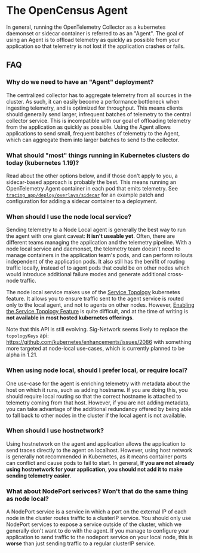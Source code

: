 # The OpenCensus Agent

In general, running the OpenTelemetry Collector as a kubernetes daemonset or sidecar container is referred to as an "Agent".  The goal of using an Agent is to offload telemetry as quickly as possible from your application so that telemetry is not lost if the application crashes or fails.  

## FAQ

### Why do we need to have an "Agent" deployment?

The centralized collector has to aggregate telemetry from all sources in the cluster.  As such, it can easily become a performance bottleneck when ingesting telemetry, and is optimized for throughput.  This means clients should generally send larger, infrequent batches of telemetry to the central collector service.  This is incompatible with our goal of offloading telemetry from the application as quickly as possible.  Using the Agent allows applications to send small, frequent batches of telemetry to the Agent, which can aggregate them into larger batches to send to the collector.

### What should "most" things running in Kubernetes clusters do today (kubernetes 1.19)?

Read about the other options below, and if those don't apply to you, a sidecar-based approach is probably the best.  This means running an OpenTelemetry Agent container in each pod that emits telemetry.  See [`tracing_app/deploy/overlays/sidecar`](https://github.com/dashpole/dashpole_demos/tree/master/tracing_app/deploy/overlays/sidecar) for an example patch and configuration for adding a sidecar container to a deployment.

### When should I use the node local service?

Sending telemetry to a Node Local agent is generally the best way to run the agent with one giant caveat: **It isn't useable yet**.  Often, there are different teams managing the application and the telemetry pipeline.  With a node local service and daemonset, the telemetry team doesn't need to manage containers in the application team's pods, and can perform rollouts independent of the application pods.  It also still has the benifit of routing traffic locally, instead of to agent pods that could be on other nodes which would introduce additional failure modes and generate additional cross-node traffic.


The node local service makes use of the [Service Topology](https://kubernetes.io/docs/concepts/services-networking/service-topology/) kubernetes feature.  It allows you to ensure traffic sent to the agent service is routed only to the local agent, and not to agents on other nodes.  However, [Enabling the Service Topology Feature](https://kubernetes.io/docs/tasks/administer-cluster/enabling-service-topology/) is quite difficult, and at the time of writing is **not available in most hosted kubernetes offerings**.


Note that this API is still evolving.  Sig-Network seems likely to replace the `topologyKeys` api: https://github.com/kubernetes/enhancements/issues/2086 with something more targeted at node-local use-cases, which is currently planned to be alpha in 1.21.

### When using node local, should I prefer local, or require local?

One use-case for the agent is enriching telemetry with metadata about the host on which it runs, such as adding hostname.  If you are doing this, you should require local routing so that the correct hostname is attached to telemetry coming from that host.  However, if you are not adding metadata, you can take advantage of the additional redundancy offered by being able to fall back to other nodes in the cluster if the local agent is not available.

### When should I use hostnetwork?

Using hostnetwork on the agent and application allows the application to send traces directly to the agent on localhost.  However, using host network is generally not recommended in Kubernetes, as it means container ports can conflict and cause pods to fail to start.  In general, **If you are not already using hostnetwork for your application, you should not add it to make sending telemetry easier**.

### What about NodePort serivces?  Won't that do the same thing as node local?

A NodePort service is a service in which a port on the external IP of each node in the cluster routes traffic to a clusterIP service.  You should only use NodePort services to expose a service outside of the cluster, which we generally don't want to do with the agent.  If you manage to configure your application to send traffic to the nodeport service on your local node, this is **worse** than just sending traffic to a regular clusterIP service.
